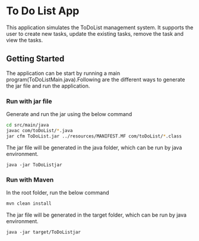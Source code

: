 # To Do List App
This application simulates the ToDoList management system. It supports the user to create new tasks, update the existing tasks, 
remove the task and view the tasks.

## Getting Started
The application can be start by running a main program(ToDoListMain.java).Following are the different ways to generate the 
jar file and run the application.


### Run with jar file
Generate and run the jar using the below command

```bash
cd src/main/java
javac com/toDoList/*.java
jar cfm ToDoList.jar ../resources/MANIFEST.MF com/toDoList/*.class
```
The jar file will be generated in the java folder, which can be run by java environment.

```
java -jar ToDoListjar
```
### Run with Maven
In the root folder, run the below command
```bash
mvn clean install
```
The jar file will be generated in the target folder, which can be run by java environment.
```
java -jar target/ToDoListjar
```